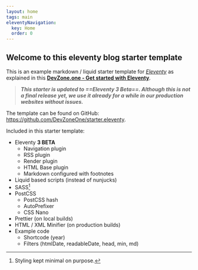 ```yaml
---
layout: home
tags: main
eleventyNavigation:
  key: Home
  order: 0
---
```


## Welcome to this eleventy blog starter template

This is an example markdown / liquid starter template for _[Eleventy](https://11ty.dev)_ as explained in this **[DevZone.one - Get started with Eleventy](https://devzone.one/posts/get-started-with-eleventy)**.

> ***This starter is updated to ==Eleventy 3 Beta==. Although this is not a final release yet, we use it already for a while
> in our production websites without issues.***

The template can be found on GitHub: <https://github.com/DevZoneOne/starter.eleventy>.

Included in this starter template:

- Eleventy **3 BETA**
  - Navigation plugin
  - RSS plugin
  - Render plugin
  - HTML Base plugin
  - Markdown configured with footnotes
- Liquid based scripts (instead of nunjucks)
- SASS[^styling]
- PostCSS
  - PostCSS hash
  - AutoPrefixer
  - CSS Nano
- Prettier (on local builds)
- HTML / XML Minifier (on production builds)
- Example code
  - Shortcode (year)
  - Filters (htmlDate, readableDate, head, min, md)

[^styling]: Styling kept minimal on purpose.
